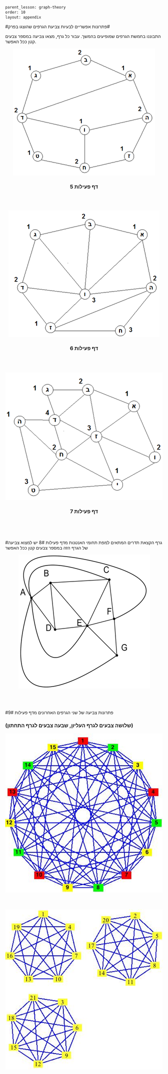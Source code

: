 ```
parent_lesson: graph-theory
order: 10
layout: appendix
```

#פתרונות אפשריים לבעיות צביעת הגרפים שהוצגו בפרק#

התבוננו בחמשת הגרפים שמופיעים בהמשך. עבור כל גרף, מצאו צביעה במספר צבעים קטן ככל האפשר.

<div id="container" align="center">
  <img src="img16.png" title=""/>
<br>
<h3>דף פעילות 5</h3>
</div>
<br>
<br>
<br>
<div id="container" align="center">
  <img src="img17.png" title=""/>
<br>
<h3>דף פעילות 6</h3>
</div>
<br>
<br>
<br>
<div id="container" align="center">
  <img src="img18.png" title=""/>
<br>
<h3>דף פעילות 7</h3>
</div>
<br>
<br>
<br>

#גרף הקצאת תדרים המתאים למפת תחומי האנטנות מדף פעילות 8#
יש למצוא צביעה של הגרף הזה במספר צבעים קטן ככל האפשר
<div id="container" align="center">
  <img src="img19.png" title=""/>
</div>
<br>
<br>
<br>

#פתרונות צביעה של שני הגרפים האחרונים מדף פעילות 9#
### (שלושה צבעים לגרף העליון, שבעה צבעים לגרף התחתון)
<div id="container" align="center">
  <img src="img20.png" title=""/>
</div>
<br>
<br>
<br>
<div id="container" align="center">
  <img src="img21.png" title=""/>
</div>
<br>
<br>
<br>